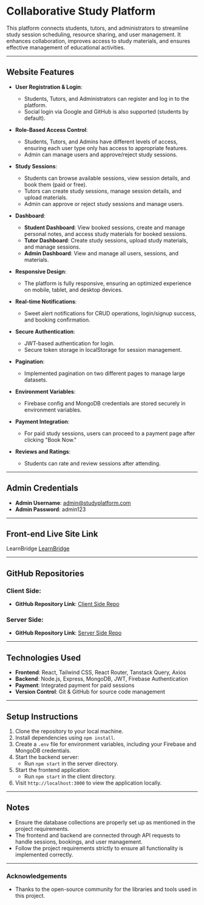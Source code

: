 # Collaborative Study Platform

This platform connects students, tutors, and administrators to streamline study session scheduling, resource sharing, and user management. It enhances collaboration, improves access to study materials, and ensures effective management of educational activities.

---

## Website Features

- **User Registration & Login**: 
  - Students, Tutors, and Administrators can register and log in to the platform.
  - Social login via Google and GitHub is also supported (students by default).

- **Role-Based Access Control**: 
  - Students, Tutors, and Admins have different levels of access, ensuring each user type only has access to appropriate features.
  - Admin can manage users and approve/reject study sessions.

- **Study Sessions**: 
  - Students can browse available sessions, view session details, and book them (paid or free).
  - Tutors can create study sessions, manage session details, and upload materials.
  - Admin can approve or reject study sessions and manage users.

- **Dashboard**:
  - **Student Dashboard**: View booked sessions, create and manage personal notes, and access study materials for booked sessions.
  - **Tutor Dashboard**: Create study sessions, upload study materials, and manage sessions.
  - **Admin Dashboard**: View and manage all users, sessions, and materials.

- **Responsive Design**:
  - The platform is fully responsive, ensuring an optimized experience on mobile, tablet, and desktop devices.

- **Real-time Notifications**: 
  - Sweet alert notifications for CRUD operations, login/signup success, and booking confirmation.

- **Secure Authentication**:
  - JWT-based authentication for login.
  - Secure token storage in localStorage for session management.

- **Pagination**: 
  - Implemented pagination on two different pages to manage large datasets.

- **Environment Variables**:
  - Firebase config and MongoDB credentials are stored securely in environment variables.

- **Payment Integration**:
  - For paid study sessions, users can proceed to a payment page after clicking "Book Now."

- **Reviews and Ratings**:
  - Students can rate and review sessions after attending.

---

## Admin Credentials

- **Admin Username**: admin@studyplatform.com
- **Admin Password**: admin123

---

## Front-end Live Site Link
LearnBridge
[LearnBridge](https://learnbridge-6f2b3.web.app/)

---

## GitHub Repositories

### Client Side:
- **GitHub Repository Link**: [Client Side Repo](https://github.com/your-username/client-repo)

### Server Side:
- **GitHub Repository Link**: [Server Side Repo](https://github.com/your-username/server-repo)

---

## Technologies Used

- **Frontend**: React, Tailwind CSS, React Router, Tanstack Query, Axios
- **Backend**: Node.js, Express, MongoDB, JWT, Firebase Authentication
- **Payment**: Integrated payment for paid sessions
- **Version Control**: Git & GitHub for source code management

---

## Setup Instructions

1. Clone the repository to your local machine.
2. Install dependencies using `npm install`.
3. Create a `.env` file for environment variables, including your Firebase and MongoDB credentials.
4. Start the backend server: 
   - Run `npm start` in the server directory.
5. Start the frontend application:
   - Run `npm start` in the client directory.
6. Visit `http://localhost:3000` to view the application locally.

---

## Notes

- Ensure the database collections are properly set up as mentioned in the project requirements.
- The frontend and backend are connected through API requests to handle sessions, bookings, and user management.
- Follow the project requirements strictly to ensure all functionality is implemented correctly.

---

### Acknowledgements

- Thanks to the open-source community for the libraries and tools used in this project.
